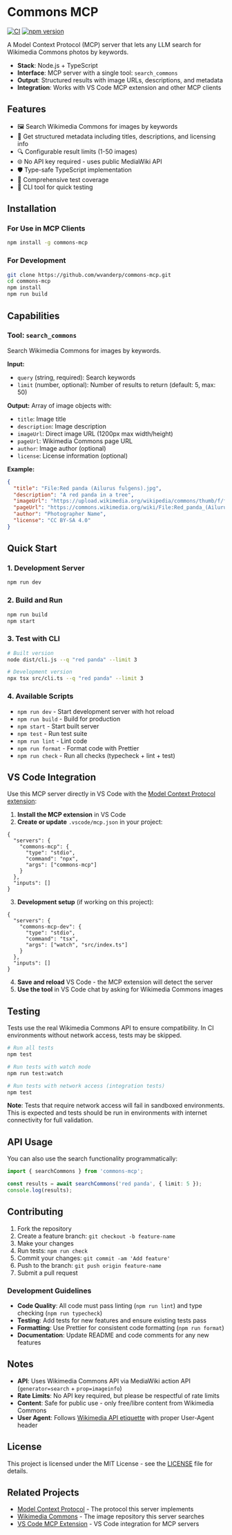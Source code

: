 # Commons MCP

[![CI](https://github.com/wvanderp/commons-mcp/actions/workflows/ci.yml/badge.svg)](https://github.com/wvanderp/commons-mcp/actions/workflows/ci.yml)
[![npm version](https://badge.fury.io/js/commons-mcp.svg)](https://badge.fury.io/js/commons-mcp)

A Model Context Protocol (MCP) server that lets any LLM search for Wikimedia Commons photos by keywords.

- **Stack**: Node.js + TypeScript
- **Interface**: MCP server with a single tool: `search_commons`
- **Output**: Structured results with image URLs, descriptions, and metadata
- **Integration**: Works with VS Code MCP extension and other MCP clients

## Features

- 🖼️ Search Wikimedia Commons for images by keywords
- 📝 Get structured metadata including titles, descriptions, and licensing info
- 🔍 Configurable result limits (1-50 images)
- 🌐 No API key required - uses public MediaWiki API
- 🛡️ Type-safe TypeScript implementation
- 🧪 Comprehensive test coverage
- 📱 CLI tool for quick testing

## Installation

### For Use in MCP Clients

```bash
npm install -g commons-mcp
```

### For Development

```bash
git clone https://github.com/wvanderp/commons-mcp.git
cd commons-mcp
npm install
npm run build
```

## Capabilities

### Tool: `search_commons`

Search Wikimedia Commons for images by keywords.

**Input:**
- `query` (string, required): Search keywords
- `limit` (number, optional): Number of results to return (default: 5, max: 50)

**Output:**
Array of image objects with:
- `title`: Image title
- `description`: Image description  
- `imageUrl`: Direct image URL (1200px max width/height)
- `pageUrl`: Wikimedia Commons page URL
- `author`: Image author (optional)
- `license`: License information (optional)

**Example:**
```json
{
  "title": "File:Red panda (Ailurus fulgens).jpg",
  "description": "A red panda in a tree",
  "imageUrl": "https://upload.wikimedia.org/wikipedia/commons/thumb/f/fe/Red_panda_%28Ailurus_fulgens%29.jpg/1200px-Red_panda_%28Ailurus_fulgens%29.jpg",
  "pageUrl": "https://commons.wikimedia.org/wiki/File:Red_panda_(Ailurus_fulgens).jpg",
  "author": "Photographer Name",
  "license": "CC BY-SA 4.0"
}
```

## Quick Start

### 1. Development Server

```bash
npm run dev
```

### 2. Build and Run

```bash
npm run build
npm start
```

### 3. Test with CLI

```bash
# Built version
node dist/cli.js --q "red panda" --limit 3

# Development version  
npx tsx src/cli.ts --q "red panda" --limit 3
```

### 4. Available Scripts

- `npm run dev` - Start development server with hot reload
- `npm run build` - Build for production
- `npm start` - Start built server
- `npm test` - Run test suite
- `npm run lint` - Lint code
- `npm run format` - Format code with Prettier
- `npm run check` - Run all checks (typecheck + lint + test)

## VS Code Integration

Use this MCP server directly in VS Code with the [Model Context Protocol extension](https://marketplace.visualstudio.com/items?itemName=modelcontextprotocol.mcp):

1. **Install the MCP extension** in VS Code
2. **Create or update** `.vscode/mcp.json` in your project:

```jsonc
{
  "servers": {
    "commons-mcp": {
      "type": "stdio", 
      "command": "npx",
      "args": ["commons-mcp"]
    }
  },
  "inputs": []
}
```

3. **Development setup** (if working on this project):

```jsonc
{
  "servers": {
    "commons-mcp-dev": {
      "type": "stdio",
      "command": "tsx", 
      "args": ["watch", "src/index.ts"]
    }
  },
  "inputs": []
}
```

4. **Save and reload** VS Code - the MCP extension will detect the server
5. **Use the tool** in VS Code chat by asking for Wikimedia Commons images

## Testing

Tests use the real Wikimedia Commons API to ensure compatibility. In CI environments without network access, tests may be skipped.

```bash
# Run all tests
npm test

# Run tests with watch mode
npm run test:watch

# Run tests with network access (integration tests)
npm test
```

**Note**: Tests that require network access will fail in sandboxed environments. This is expected and tests should be run in environments with internet connectivity for full validation.

## API Usage

You can also use the search functionality programmatically:

```typescript
import { searchCommons } from 'commons-mcp';

const results = await searchCommons('red panda', { limit: 5 });
console.log(results);
```

## Contributing

1. Fork the repository
2. Create a feature branch: `git checkout -b feature-name`
3. Make your changes
4. Run tests: `npm run check`
5. Commit your changes: `git commit -am 'Add feature'`
6. Push to the branch: `git push origin feature-name`
7. Submit a pull request

### Development Guidelines

- **Code Quality**: All code must pass linting (`npm run lint`) and type checking (`npm run typecheck`)
- **Testing**: Add tests for new features and ensure existing tests pass
- **Formatting**: Use Prettier for consistent code formatting (`npm run format`)
- **Documentation**: Update README and code comments for any new features

## Notes

- **API**: Uses Wikimedia Commons API via MediaWiki action API (`generator=search` + `prop=imageinfo`)
- **Rate Limits**: No API key required, but please be respectful of rate limits
- **Content**: Safe for public use - only free/libre content from Wikimedia Commons
- **User Agent**: Follows [Wikimedia API etiquette](https://www.mediawiki.org/wiki/API:Etiquette) with proper User-Agent header

## License

This project is licensed under the MIT License - see the [LICENSE](LICENSE) file for details.

## Related Projects

- [Model Context Protocol](https://modelcontextprotocol.io/) - The protocol this server implements
- [Wikimedia Commons](https://commons.wikimedia.org/) - The image repository this server searches
- [VS Code MCP Extension](https://marketplace.visualstudio.com/items?itemName=modelcontextprotocol.mcp) - VS Code integration for MCP servers
